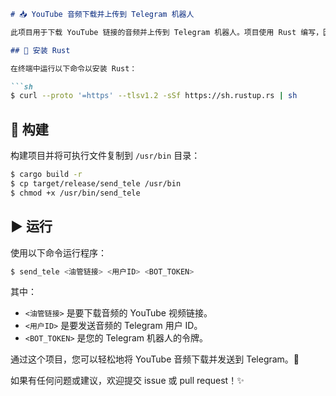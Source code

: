```markdown
# 📥 YouTube 音频下载并上传到 Telegram 机器人

此项目用于下载 YouTube 链接的音频并上传到 Telegram 机器人。项目使用 Rust 编写，因此需要先安装 Rust。

## 🚀 安装 Rust

在终端中运行以下命令以安装 Rust：

```sh
$ curl --proto '=https' --tlsv1.2 -sSf https://sh.rustup.rs | sh
```

## 🔧 构建

构建项目并将可执行文件复制到 `/usr/bin` 目录：

```sh
$ cargo build -r
$ cp target/release/send_tele /usr/bin
$ chmod +x /usr/bin/send_tele
```

## ▶️ 运行

使用以下命令运行程序：

```sh
$ send_tele <油管链接> <用户ID> <BOT_TOKEN>
```

其中：
- `<油管链接>` 是要下载音频的 YouTube 视频链接。
- `<用户ID>` 是要发送音频的 Telegram 用户 ID。
- `<BOT_TOKEN>` 是您的 Telegram 机器人的令牌。

通过这个项目，您可以轻松地将 YouTube 音频下载并发送到 Telegram。🎉

如果有任何问题或建议，欢迎提交 issue 或 pull request！✨
```
